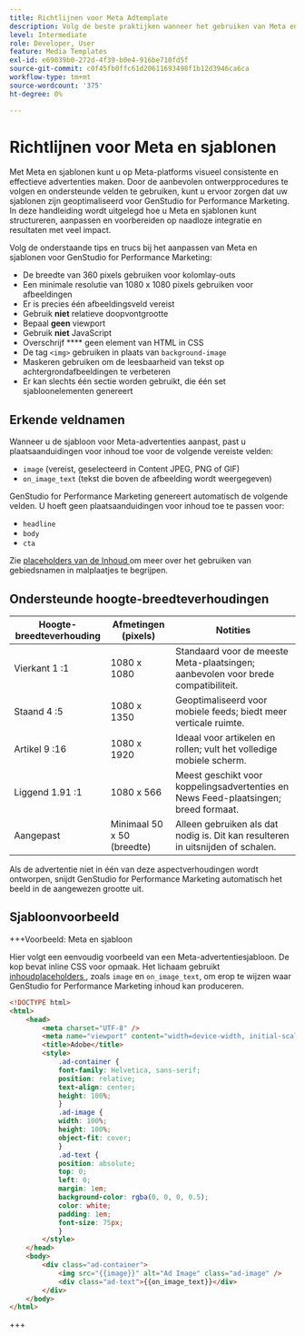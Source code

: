 ```yaml
---
title: Richtlijnen voor Meta Adtemplate
description: Volg de beste praktijken wanneer het gebruiken van Meta en malplaatjes met Adobe GenStudio for Performance Marketing.
level: Intermediate
role: Developer, User
feature: Media Templates
exl-id: e69039b0-272d-4f39-b0e4-916be710fd5f
source-git-commit: c0f45fb0ffc61d20611693498f1b12d3946ca6ca
workflow-type: tm+mt
source-wordcount: '375'
ht-degree: 0%

---
```


# Richtlijnen voor Meta en sjablonen

Met Meta en sjablonen kunt u op Meta-platforms visueel consistente en effectieve advertenties maken. Door de aanbevolen ontwerpprocedures te volgen en ondersteunde velden te gebruiken, kunt u ervoor zorgen dat uw sjablonen zijn geoptimaliseerd voor GenStudio for Performance Marketing. In deze handleiding wordt uitgelegd hoe u Meta en sjablonen kunt structureren, aanpassen en voorbereiden op naadloze integratie en resultaten met veel impact.

Volg de onderstaande tips en trucs bij het aanpassen van Meta en sjablonen voor GenStudio for Performance Marketing:

- De breedte van 360 pixels gebruiken voor kolomlay-outs
- Een minimale resolutie van 1080 x 1080 pixels gebruiken voor afbeeldingen
- Er is precies één afbeeldingsveld vereist
- Gebruik **niet** relatieve doopvontgrootte
- Bepaal **geen** viewport
- Gebruik **niet** JavaScript
- Overschrijf **** geen element van HTML in CSS
- De tag `<img>` gebruiken in plaats van `background-image`
- Maskeren gebruiken om de leesbaarheid van tekst op achtergrondafbeeldingen te verbeteren
- Er kan slechts één sectie worden gebruikt, die één set sjabloonelementen genereert

## Erkende veldnamen

Wanneer u de sjabloon voor Meta-advertenties aanpast, past u plaatsaanduidingen voor inhoud toe voor de volgende vereiste velden:

- `image` (vereist, geselecteerd in Content JPEG, PNG of GIF)
- `on_image_text` (tekst die boven de afbeelding wordt weergegeven)

GenStudio for Performance Marketing genereert automatisch de volgende velden. U hoeft geen plaatsaanduidingen voor inhoud toe te passen voor:

- `headline`
- `body`
- `cta`

Zie [ placeholders van de Inhoud ](/help/user-guide/content/customize-template.md#content-placeholders) om meer over het gebruiken van gebiedsnamen in malplaatjes te begrijpen.

## Ondersteunde hoogte-breedteverhoudingen

| Hoogte-breedteverhouding | Afmetingen (pixels) | Notities |
|------------------|----------------------------|-----------------------------------------------------------------------|
| Vierkant 1 :1 | 1080 x 1080 | Standaard voor de meeste Meta-plaatsingen; aanbevolen voor brede compatibiliteit. |
| Staand 4 :5 | 1080 x 1350 | Geoptimaliseerd voor mobiele feeds; biedt meer verticale ruimte. |
| Artikel 9 :16 | 1080 x 1920 | Ideaal voor artikelen en rollen; vult het volledige mobiele scherm. |
| Liggend 1.91 :1 | 1080 x 566 | Meest geschikt voor koppelingsadvertenties en News Feed-plaatsingen; breed formaat. |
| Aangepast | Minimaal 50 x 50 (breedte) | Alleen gebruiken als dat nodig is. Dit kan resulteren in uitsnijden of schalen. |

Als de advertentie niet in één van deze aspectverhoudingen wordt ontworpen, snijdt GenStudio for Performance Marketing automatisch het beeld in de aangewezen grootte uit.

## Sjabloonvoorbeeld

+++Voorbeeld: Meta en sjabloon

<!-- Does this need to be a precise size? -->

Hier volgt een eenvoudig voorbeeld van een Meta-advertentiesjabloon. De kop bevat inline CSS voor opmaak. Het lichaam gebruikt [ inhoudplaceholders ](#content-placeholders), zoals `image` en `on_image_text`, om erop te wijzen waar GenStudio for Performance Marketing inhoud kan produceren.

```html {line-numbers="true" highlight="33"}
<!DOCTYPE html>
<html>
    <head>
        <meta charset="UTF-8" />
        <meta name="viewport" content="width=device-width, initial-scale=1.0" />
        <title>Adobe</title>
        <style>
            .ad-container {
            font-family: Helvetica, sans-serif;
            position: relative;
            text-align: center;
            height: 100%;
            }
            .ad-image {
            width: 100%;
            height: 100%;
            object-fit: cover;
            }
            .ad-text {
            position: absolute;
            top: 0;
            left: 0;
            margin: 1em;
            background-color: rgba(0, 0, 0, 0.5);
            color: white;
            padding: 1em;
            font-size: 75px;
            }
        </style>
    </head>
    <body>
        <div class="ad-container">
            <img src="{{image}}" alt="Ad Image" class="ad-image" />
            <div class="ad-text">{{on_image_text}}</div>
        </div>
    </body>
</html>
```

+++
